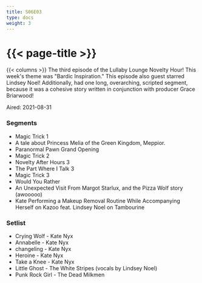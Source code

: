 ```yaml
---
title: S06E03
type: docs
weight: 3
---
```


# {{< page-title >}}

{{< columns >}}
The third episode of the Lullaby Lounge Novelty Hour!  This week's theme was "Bardic Inspiration."  This episode also guest starred Lindsey Noel!  Additionally, had one long, overarching, scripted segment, because it was a cohesive story written in conjunction with producer Grace Briarwood!

Aired: 2021-08-31

### Segments
* Magic Trick 1
* A tale about Princess Melia of the Green Kingdom, Meppior.
* Paranormal Pawn Grand Opening
* Magic Trick 2
* Novelty After Hours 3
* The Part Where I Talk 3
* Magic Trick 3
* Would You Rather
* An Unexpected Visit From Margot Starlux, and the Pizza Wolf story (awooooo)
* Kate Performing a Makeup Removal Routine While Accompanying Herself on Kazoo feat. Lindsey Noel on Tambourine


### Setlist
* Crying Wolf - Kate Nyx
* Annabelle - Kate Nyx
* changeling - Kate Nyx
* Heroine - Kate Nyx
* Take a Knee - Kate Nyx
* Little Ghost - The White Stripes (vocals by Lindsey Noel)
* Punk Rock Girl - The Dead Milkmen
